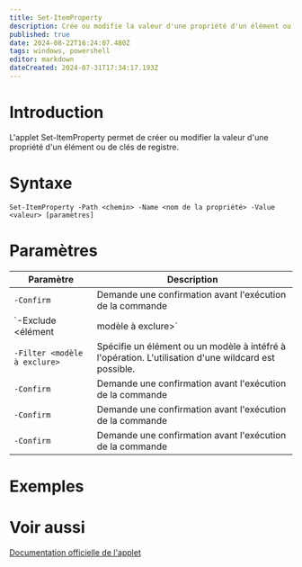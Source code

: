 ```yaml
---
title: Set-ItemProperty
description: Crée ou modifie la valeur d'une propriété d'un élément ou de clés de registre.
published: true
date: 2024-08-22T16:24:07.480Z
tags: windows, powershell
editor: markdown
dateCreated: 2024-07-31T17:34:17.193Z
---
```


# Introduction

L'applet Set-ItemProperty permet de créer ou modifier la valeur d'une propriété d'un élément ou de clés de registre.

# Syntaxe

`Set-ItemProperty -Path <chemin> -Name <nom de la propriété> -Value <valeur> [paramètres]`

# Paramètres

| Paramètre | Description |
| --------- | ----------- |
| `-Confirm`     | Demande une confirmation avant l'exécution de la commande         |
| `-Exclude <élément|modèle à exclure>`     | Spécifie un élément ou un modèle à exclure de l'opération. L'utilisation d'une wildcard est possible.        |
| `-Filter <modèle à exclure>`     | Spécifie un élément ou un modèle à intéfré à l'opération. L'utilisation d'une wildcard est possible.         |
| `-Confirm`     | Demande une confirmation avant l'exécution de la commande         |
| `-Confirm`     | Demande une confirmation avant l'exécution de la commande         |
| `-Confirm`     | Demande une confirmation avant l'exécution de la commande         |

# Exemples

# Voir aussi

[Documentation officielle de l'applet](https://learn.microsoft.com/en-us/powershell/module/microsoft.powershell.management/set-itemproperty?view=powershell-7.4)

